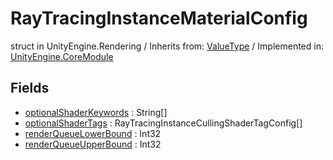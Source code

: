 # RayTracingInstanceMaterialConfig
struct in UnityEngine.Rendering
 / Inherits from: <a href="https://docs.unity3d.com/6000.0/Documentation/ScriptReference/ValueType.html">ValueType</a> / Implemented in: <a href="https://docs.unity3d.com/6000.0/Documentation/ScriptReference/UnityEngine.CoreModule.html">UnityEngine.CoreModule</a>

## Fields
- <a href="https://docs.unity3d.com/6000.0/Documentation/ScriptReference/RayTracingInstanceMaterialConfig-optionalShaderKeywords.html">optionalShaderKeywords</a> : String[]
- <a href="https://docs.unity3d.com/6000.0/Documentation/ScriptReference/RayTracingInstanceMaterialConfig-optionalShaderTags.html">optionalShaderTags</a> : RayTracingInstanceCullingShaderTagConfig[]
- <a href="https://docs.unity3d.com/6000.0/Documentation/ScriptReference/RayTracingInstanceMaterialConfig-renderQueueLowerBound.html">renderQueueLowerBound</a> : Int32
- <a href="https://docs.unity3d.com/6000.0/Documentation/ScriptReference/RayTracingInstanceMaterialConfig-renderQueueUpperBound.html">renderQueueUpperBound</a> : Int32
